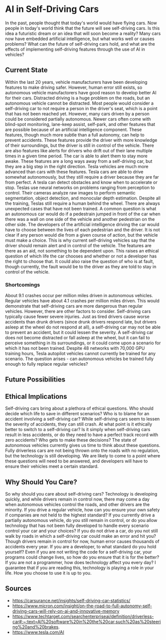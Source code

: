 # AI in Self-Driving Cars

In the past, people thought that today's world would have flying cars. Now people in today's world think that the future will see self-driving cars. Is this idea a futuristic dream or an idea that will soon become a reality? Many cars now have embedded artificial intelligence, but what works well or causes problems? What can the future of self-driving cars hold, and what are the effects of implementing self-driving features through the use of AI in vehicles?

## Current State
Within the last 20 years, vehicle manufacturers have been developing features to make driving safer. However, human error still exists, so autonomous vehicle manufactorers have good reason to develop better AI for their cars. Distracted driving is a huge problem on the roads, but an autonomous vehicle cannot be distracted. Most people would consider a self-driving car to not require a person in the driver's seat, which is a point that has not been reached yet. However, many cars driven by a person could be considered partially autonomous. Newer cars often come with blind-spot monitoring, lane-keep assist, self-park, and other features that are possible because of an artificial intelligence component. These features, though much more subtle than a full autonomy, can help to prevent accidents. These features provide the driver with more knowledge of their surroundings, but the driver is still in control of the vehicle. There are also features like alerts for drivers who drift out of their lane multiple times in a given time period. The car is able to alert them to stay more awake. These features are a long ways away from a self-driving car, but they are a big step in the right direction. Tesla vehicles are much more advanced than cars with these features. Tesla cars are able to drive somewhat autonomously, but they still require a driver because they are far from perfect. A tesla can detect obstacles and know when to accelerate or stop. Teslas use neural networks on problems ranging from perception to control. Their cameras analyze raw images to perform semantic segmentation, object detection, and monocular depth estimation. Despite all the training, Teslas still require a human behind the wheel. There are always unexpected cases that have not been trained. A common question is what an autonomous car would do if a pedestrain jumped in front of the car when there was a wall on one side of the vehicle and another pedestrian on the other side. The developers of the artificial intelligence driving the car would have to choose between the lives of each pedestrian and the driver. It is not clear if any person would die from a given course of action, but the vehicle must make a choice. This is why current self-driving vehicles say that the driver should remain alert and in control of the vehicle. The features are there as an aid, not something to be dependent upon. This raises an ethical question of which life the car chooses and whether or not a developer has the right to choose that. It could also raise the question of who is at fault, though currently, the fault would be to the driver as they are told to stay in control of the vehicle. 
 

### Shortcomings
About 9.1 crashes occur per million miles driven in autonomous vehicles. Regular vehicles have about 4.1 crashes per million miles driven. This would demonstrate that self-driving cars are more dangerous than regular vehicles. However, there are other factors to consider. Self-driving cars typically cause fewer severe injuries. Just as tired drivers cause worse accidents than drunk drivers (since drunk drivers respond late, but drivers asleep at the wheel do not respond at all), a self-driving car may not be able to prevent an accident, but it could lessen the severity. A self-driving car does not become distracted or fall asleep at the wheel, but it can fail to perceive something in its surroundings, or it could come upon a scenario for which it has not been trained. Despite 48 networks with 70,000 GPU training hours, Tesla autopilot vehicles cannot currently be trained for any scenario. The question arises - can autonomous vehicles be trained fully enough to fully replace regular vehicles?

## Future Possibilities


## Ethical Implications
Self-driving cars bring about a plethora of ethical questions. Who should decide which life to save in different scenarios? Who is to blame for an accident involving a self-driving car? While self-driving cars seem to lessen the severity of accidents, they can still crash. At what point is it ethically better to switch to a self-driving car? Is it simply when self-driving cars result in less accidents, or do they need to have a perfect track record with zero accidents? Who gets to make these decisions? The state of autonomous vehicles currently gives us time to think about these questions. Fully driverless cars are not being thrown onto the roads with no regulation, but the technology is still developing. We are likely to come to a point where these questions will need to be answered, and developers will have to ensure their vehicles meet a certain standard. 


## Why Should You Care?
So why should you care about self-driving cars? Technology is developing quickly, and while drivers remain in control now, there may come a day when autonomous vehicles control the roads, and other drivers are the minority. If you drive a regular vehicle, how can you ensure your own safety if companies are not held to the highest standard? If you currently drive a partially autonomous vehicle, do you still remain in control, or do you allow technology that has not been fully developed to handle every scenario control your car and your choices? If you do not drive a car, do you not still walk by roads in which a self-driving car could make an error and hit you? Though drivers remain in control for now, human error causes thousands of accidents every year. If you are a developer, to what standard do you hold yourself? Even if you are not writing the code for a self-driving car, your programs could change lives, so how do you ensure that it is for the better? If you are not a programmer, how does technology affect you every day? I guarantee that if you are reading this, technology is playing a role in your life. How you choose to use it is up to you. 

## Sources
* https://carsurance.net/insights/self-driving-car-statistics/
* https://www.micron.com/insight/on-the-road-to-full-autonomy-self-driving-cars-will-rely-on-ai-and-innovative-memory
* https://www.techtarget.com/searchenterpriseai/definition/driverless-car#:~:text=AI%20software%20in%20the%20car,such%20as%20steering%20and%20brakes.
* https://www.tesla.com/AI
